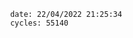 

                date: 22/04/2022 21:25:34
                cycles: 55140

                         